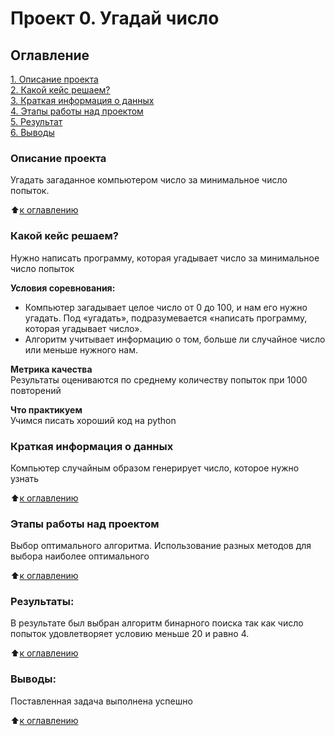# Проект 0. Угадай число

## Оглавление  
[1. Описание проекта](.README.md#Описание-проекта)  
[2. Какой кейс решаем?](.README.md#Какой-кейс-решаем)  
[3. Краткая информация о данных](.README.md#Краткая-информация-о-данных)  
[4. Этапы работы над проектом](.README.md#Этапы-работы-над-проектом)  
[5. Результат](.README.md#Результат)    
[6. Выводы](.README.md#Выводы) 

### Описание проекта    
Угадать загаданное компьютером число за минимальное число попыток.

:arrow_up:[к оглавлению](_)


### Какой кейс решаем?    
Нужно написать программу, которая угадывает число за минимальное число попыток

**Условия соревнования:**  
- Компьютер загадывает целое число от 0 до 100, и нам его нужно угадать. Под «угадать», подразумевается «написать программу, которая угадывает число».
- Алгоритм учитывает информацию о том, больше ли случайное число или меньше нужного нам.

**Метрика качества**     
Результаты оцениваются по среднему количеству попыток при 1000 повторений

**Что практикуем**     
Учимся писать хороший код на python


### Краткая информация о данных
Компьютер случайным образом генерирует число, которое нужно узнать 
  
:arrow_up:[к оглавлению](.README.md#Оглавление)


### Этапы работы над проектом  
Выбор оптимального алгоритма. Использование разных методов для выбора наиболее оптимального

:arrow_up:[к оглавлению](.README.md#Оглавление)


### Результаты:  
В результате был выбран алгоритм бинарного поиска так как число попыток удовлетворяет условию меньше 20 и равно 4.

:arrow_up:[к оглавлению](.README.md#Оглавление)


### Выводы:  
Поставленная задача выполнена успешно 

:arrow_up:[к оглавлению](.README.md#Оглавление)
